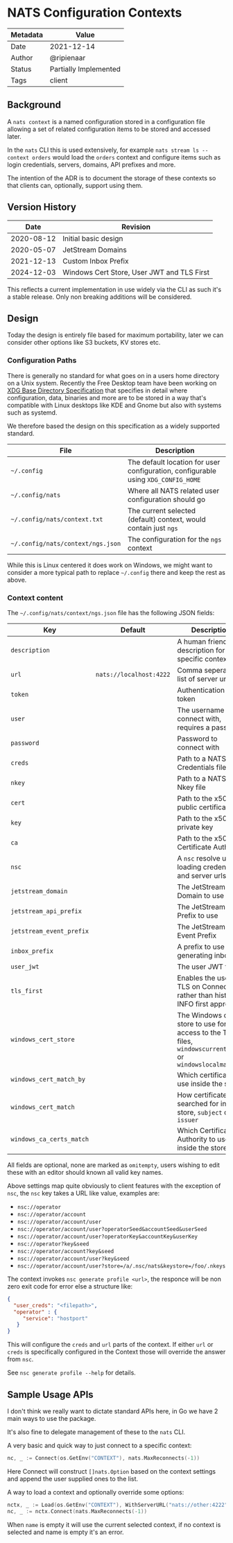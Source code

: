 # NATS Configuration Contexts

| Metadata | Value                 |
|----------|-----------------------|
| Date     | 2021-12-14            |
| Author   | @ripienaar            |
| Status   | Partially Implemented |
| Tags     | client                |

## Background

A `nats context` is a named configuration stored in a configuration file allowing a set of related configuration items to be stored and accessed later.

In the `nats` CLI this is used extensively, for example `nats stream ls --context orders` would load the `orders` context and configure items such as login credentials, servers, domains, API prefixes and more.

The intention of the ADR is to document the storage of these contexts so that clients can, optionally, support using them.

## Version History

| Date       | Revision                                   |
|------------|--------------------------------------------|
| 2020-08-12 | Initial basic design                       |
| 2020-05-07 | JetStream Domains                          |
| 2021-12-13 | Custom Inbox Prefix                        |
| 2024-12-03 | Windows Cert Store, User JWT and TLS First |

This reflects a current implementation in use widely via the CLI as such it's a stable release.  Only non breaking additions will be considered.

## Design

Today the design is entirely file based for maximum portability, later we can consider other options like S3 buckets, KV stores etc.

### Configuration Paths

There is generally no standard for what goes on in a users home directory on a Unix system. Recently the Free Desktop team have been working on [XDG Base Directory Specification](https://specifications.freedesktop.org/basedir-spec/basedir-spec-latest.html) that specifies in detail where configuration, data, binaries and more are to be stored in a way that's compatible with Linux desktops like KDE and Gnome but also with systems such as systemd.

We therefore based the design on this specification as a widely supported standard.

|File|Description|
|----|-----------|
|`~/.config`|The default location for user configuration, configurable using `XDG_CONFIG_HOME`|
|`~/.config/nats`|Where all NATS related user configuration should go|
|`~/.config/nats/context.txt`|The current selected (default) context, would contain just `ngs`|
|`~/.config/nats/context/ngs.json`|The configuration for the `ngs` context|

While this is Linux centered it does work on Windows, we might want to consider a more typical path to replace `~/.config` there and keep the rest as above.

### Context content

The `~/.config/nats/context/ngs.json` file has the following JSON fields:

| Key                      | Default                 | Description                                                                                              |
|--------------------------|-------------------------|----------------------------------------------------------------------------------------------------------|
| `description`            |                         | A human friendly description for the specific context                                                    |
| `url`                    | `nats://localhost:4222` | Comma seperated list of server urls                                                                      |
| `token`                  |                         | Authentication token                                                                                     |
| `user`                   |                         | The username to connect with, requires a password                                                        |
| `password`               |                         | Password to connect with                                                                                 |
| `creds`                  |                         | Path to a NATS Credentials file                                                                          |
| `nkey`                   |                         | Path to a NATS Nkey file                                                                                 |
| `cert`                   |                         | Path to the x509 public certificate                                                                      |
| `key`                    |                         | Path to the x509 private key                                                                             |
| `ca`                     |                         | Path to the x509 Certificate Authority                                                                   |
| `nsc`                    |                         | A `nsc` resolve url for loading credentials and server urls                                              |
| `jetstream_domain`       |                         | The JetStream Domain to use                                                                              |
| `jetstream_api_prefix`   |                         | The JetStream API Prefix to use                                                                          |
| `jetstream_event_prefix` |                         | The JetStream Event Prefix                                                                               |
| `inbox_prefix`           |                         | A prefix to use when generating inboxes                                                                  |
| `user_jwt`               |                         | The user JWT token                                                                                       |
| `tls_first`              |                         | Enables the use of TLS on Connect rather than historical INFO first approach                             |
| `windows_cert_store`     |                         | The Windows cert store to use for access to the TLS files, `windowscurrentuser` or `windowslocalmachine` |
| `windows_cert_match_by`  |                         | Which certificate to use inside the store                                                                |
| `windows_cert_match`     |                         | How certificates are searched for in the store, `subject` or `issuer`                                    |
| `windows_ca_certs_match` |                         | Which Certificate Authority to use inside the store                                                      |

All fields are optional, none are marked as `omitempty`, users wishing to edit these with an editor should known all valid key names.

Above settings map quite obviously to client features with the exception of `nsc`, the `nsc` key takes a URL like value, examples are:

 * `nsc://operator`
 * `nsc://operator/account`
 * `nsc://operator/account/user`
 * `nsc://operator/account/user?operatorSeed&accountSeed&userSeed`
 * `nsc://operator/account/user?operatorKey&accountKey&userKey`
 * `nsc://operator?key&seed`
 * `nsc://operator/account?key&seed`
 * `nsc://operator/account/user?key&seed`
 * `nsc://operator/account/user?store=/a/.nsc/nats&keystore=/foo/.nkeys`

The context invokes `nsc generate profile <url>`, the responce will be non zero exit code for error else a structure like:

```json
{
  "user_creds": "<filepath>",
  "operator" : {
     "service": "hostport"
   }
}
```

This will configure the `creds` and `url` parts of the context. If either `url` or `creds` is specifically configured in the Context those will override the answer from `nsc`.

See `nsc generate profile --help` for details.

## Sample Usage APIs

I don't think we really want to dictate standard APIs here, in Go we have 2 main ways to use the package.

It's also fine to delegate management of these to the `nats` CLI.

A very basic and quick way to just connect to a specific context:

```go
nc, _ := Connect(os.GetEnv("CONTEXT"), nats.MaxReconnects(-1))
```

Here Connect will construct `[]nats.Option` based on the context settings and append the user supplied ones to the list.

A way to load a context and optionally override some options:

```go
nctx, _ := Load(os.GetEnv("CONTEXT"), WithServerURL("nats://other:4222"))
nc, _ := nctx.Connect(nats.MaxReconnects(-1))
```

When `name` is empty it will use the current selected context, if no context is selected and name is empty it's an error.
